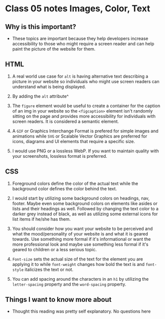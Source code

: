 # Class 05 notes Images, Color, Text

## Why is this important?

- These topics are important because they help developers increase accessibility to those who might require a screen reader and can help paint the picture of the website for them.  

## HTML

1. A real world use case for `alt` is having alternative text describing a picture in your website so individuals who might use screen readers can understand what is being displayed.

2. By adding the `alt` attribute^

3. The `figure` element would be useful to create a container for the caption of an img in your website so the `<figcaption>` element isn't randomly sitting on the page and provides more accessibility for individuals with screen readers.  It is considered a semantic element.

4. A `GIF` or Graphics Interchange Format is prefered for simple images and animations while `SVG` or Scalable Vector Graphics are preferred for icons, diagrams and UI elements that require a specific size.

5. I would use PNG or a lossless WebP.  If you want to maintain quality with your screenshots, lossless format is preferred.

## CSS

1. Foreground colors define the color of the actual text while the background color defines the color behind the text. 

2. I would start by utilizing some background colors on headings, nav, footer.  Maybe even some background colors on elements like asides or lists and their headings as well.  Followed by changing the text color to a darker grey instead of black, as well as utilizing some external icons for list items if he/she has them.

3. You should consider how you want your website to be perceived and what the mood/personality of your website is and what it is geared towards.  Use something more formal if it's informational or want the more professional look and maybe use something less formal if it's geared to children or a less serious topic.

4. `Font-size` sets the actual size of the text for the element you are applying it to while `font-weight` changes how bold the text is and `font-style` italicizes the text or not.

5. You can add spacing around the characters in an `h1` by utilizing the `letter-spacing` property and the `word-spacing` property.

## Things I want to know more about

- Thought this reading was pretty self explanatory.  No questions here